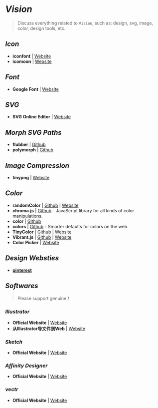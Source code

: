 # _Vision_

> Discuss everything related to `Vision`, such as: design, svg, image, color, design tools, etc.

## _Icon_

- **iconfont** | [Website](http://www.iconfont.cn/)
- **icomoon** | [Website](https://icomoon.io/app/#/select)


## _Font_

- **Google Font** | [Website](https://fonts.google.com/)


## _SVG_

- **SVG Online Editor** | [Website](http://editor.method.ac/#move_front)


## _Morph SVG Paths_

- **flubber** | [Github](https://github.com/veltman/flubber)
- **polymorph** | [Github](https://github.com/notoriousb1t/polymorph)


## _Image Compression_

- **tinypng** | [Website](https://tinypng.com)


## _Color_

- **randomColor** | [Github](https://github.com/davidmerfield/randomColor) | [Website](https://randomcolor.llllll.li/)
- **chroma.js** | [Github](https://github.com/gka/chroma.js) - JavaScript library for all kinds of color manipulations.
- **color** | [Github](https://github.com/Qix-/color)
- **colors** | [Github](https://github.com/mrmrs/colors) - Smarter defaults for colors on the web.
- **TinyColor** | [Github](https://github.com/bgrins/TinyColor) | [Website](http://bgrins.github.io/TinyColor/)
- **Vibrant.js** | [Github](https://github.com/jariz/vibrant.js/) | [Website](https://github.com/jariz/vibrant.js)
- **Color Picker** | [Website](https://htmlcolorcodes.com/)



## _Design Websties_

- [**pinterest**](https://www.pinterest.com/)



## _Softwares_

> Please support genuine！

### _Illustrator_

- **Official Website** | [Website](https://www.adobe.com/products/illustrator.html)
- **从Illustrator导文件到Web** | [Website](https://www.w3cplus.com/svg/svg-files-from-illustrator-to-the-web.html)


### _Sketch_

- **Official Website** | [Website](https://www.sketchapp.com/)


### _Affinity Designer_

- **Official Website** | [Website](https://affinity.serif.com/zh-cn/designer/)


### _vectr_

- **Official Website** | [Website](http://vectr.com/)
